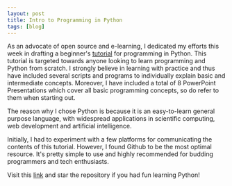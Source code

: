 ```yaml
---
layout: post
title: Intro to Programming in Python
tags: [blog]
---
```


As an advocate of open source and e-learning, I dedicated my efforts this week in drafting a beginner's <a href="https://github.com/faizanzafar40/Intro-to-Programming-in-Python" target="_blank">tutorial</a> for programming in Python. This tutorial is targeted towards anyone looking to learn programming and Python from scratch. I strongly believe in learning with practice and thus have included several scripts and programs to individually explain basic and intermediate concepts. Moreover, I have included a total of 8 PowerPoint Presentations which cover all basic programming concepts, so do refer to them when starting out.<br>

The reason why I chose Python is because it is an easy-to-learn general purpose language, with widespread applications in scientific computing, web development and artificial intelligence.<br>

Initially, I had to experiment with a few platforms for communicating the contents of this tutorial. However, I found Github to be the most optimal resource. It's pretty simple to use and highly recommended for budding programmers and tech enthusiasts.<br>

Visit this <a href="https://github.com/faizanzafar40/Intro-to-Programming-in-Python" target="_blank">link</a> and star the repository if you had fun learning Python!